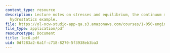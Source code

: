 ```yaml
---
content_type: resource
description: Lecture notes on stresses and equilibrium, the continuum model, and a
  hydrostatics example.
file: https://ol-ocw-studio-app-qa.s3.amazonaws.com/courses/1-050-engineering-mechanics-i-fall-2007/0df283a26a1fc71882705f3938eb3ba3_lec6.pdf
file_type: application/pdf
resourcetype: Document
title: lec6.pdf
uid: 0df283a2-6a1f-c718-8270-5f3938eb3ba3
---
```

